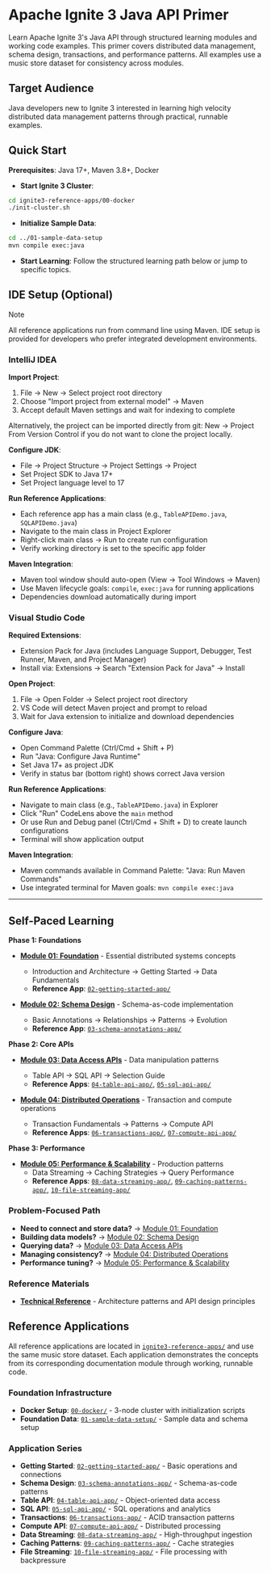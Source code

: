 # Apache Ignite 3 Java API Primer

Learn Apache Ignite 3's Java API through structured learning modules and working code examples. This primer covers distributed data management, schema design, transactions, and performance patterns. All examples use a music store dataset for consistency across modules.

## Target Audience

Java developers new to Ignite 3 interested in learning high velocity distributed data management patterns through practical, runnable examples.

## Quick Start

**Prerequisites**: Java 17+, Maven 3.8+, Docker

- **Start Ignite 3 Cluster**:

```bash
cd ignite3-reference-apps/00-docker
./init-cluster.sh
```

- **Initialize Sample Data**:

```bash
cd ../01-sample-data-setup
mvn compile exec:java
```

- **Start Learning**: Follow the structured learning path below or jump to specific topics.

## IDE Setup (Optional)

> [!NOTE]
> All reference applications run from command line using Maven. IDE setup is provided for developers who prefer integrated development environments.

### IntelliJ IDEA

**Import Project**:

1. File → New → Select project root directory
2. Choose "Import project from external model" → Maven
3. Accept default Maven settings and wait for indexing to complete

Alternatively, the project can be imported directly from git: New -> Project From Version Control if you do not want to clone the project locally.

**Configure JDK**:

- File → Project Structure → Project Settings → Project
- Set Project SDK to Java 17+
- Set Project language level to 17

**Run Reference Applications**:

- Each reference app has a main class (e.g., `TableAPIDemo.java`, `SQLAPIDemo.java`)
- Navigate to the main class in Project Explorer
- Right-click main class → Run to create run configuration
- Verify working directory is set to the specific app folder

**Maven Integration**:

- Maven tool window should auto-open (View → Tool Windows → Maven)
- Use Maven lifecycle goals: `compile`, `exec:java` for running applications
- Dependencies download automatically during import

### Visual Studio Code

**Required Extensions**:

- Extension Pack for Java (includes Language Support, Debugger, Test Runner, Maven, and Project Manager)
- Install via: Extensions → Search "Extension Pack for Java" → Install

**Open Project**:

1. File → Open Folder → Select project root directory
2. VS Code will detect Maven project and prompt to reload
3. Wait for Java extension to initialize and download dependencies

**Configure Java**:

- Open Command Palette (Ctrl/Cmd + Shift + P)
- Run "Java: Configure Java Runtime"
- Set Java 17+ as project JDK
- Verify in status bar (bottom right) shows correct Java version

**Run Reference Applications**:

- Navigate to main class (e.g., `TableAPIDemo.java`) in Explorer
- Click "Run" CodeLens above the `main` method
- Or use Run and Debug panel (Ctrl/Cmd + Shift + D) to create launch configurations
- Terminal will show application output

**Maven Integration**:

- Maven commands available in Command Palette: "Java: Run Maven Commands"
- Use integrated terminal for Maven goals: `mvn compile exec:java`

---

## Self-Paced Learning

**Phase 1: Foundations**

- **[Module 01: Foundation](./docs/01-foundation/)** - Essential distributed systems concepts
  - Introduction and Architecture → Getting Started → Data Fundamentals
  - **Reference App**: [`02-getting-started-app/`](./ignite3-reference-apps/02-getting-started-app/)

- **[Module 02: Schema Design](./docs/02-schema-design/)** - Schema-as-code implementation
  - Basic Annotations → Relationships → Patterns → Evolution
  - **Reference App**: [`03-schema-annotations-app/`](./ignite3-reference-apps/03-schema-annotations-app/)

**Phase 2: Core APIs**

- **[Module 03: Data Access APIs](./docs/03-data-access-apis/)** - Data manipulation patterns
  - Table API → SQL API → Selection Guide
  - **Reference Apps**: [`04-table-api-app/`](./ignite3-reference-apps/04-table-api-app/), [`05-sql-api-app/`](./ignite3-reference-apps/05-sql-api-app/)

- **[Module 04: Distributed Operations](./docs/04-distributed-operations/)** - Transaction and compute operations
  - Transaction Fundamentals → Patterns → Compute API
  - **Reference Apps**: [`06-transactions-app/`](./ignite3-reference-apps/06-transactions-app/), [`07-compute-api-app/`](./ignite3-reference-apps/07-compute-api-app/)

**Phase 3: Performance**

- **[Module 05: Performance & Scalability](./docs/05-performance-scalability/)** - Production patterns
  - Data Streaming → Caching Strategies → Query Performance
  - **Reference Apps**: [`08-data-streaming-app/`](./ignite3-reference-apps/08-data-streaming-app/), [`09-caching-patterns-app/`](./ignite3-reference-apps/09-caching-patterns-app/), [`10-file-streaming-app/`](./ignite3-reference-apps/10-file-streaming-app/)

### Problem-Focused Path

- **Need to connect and store data?** → [Module 01: Foundation](./docs/01-foundation/)
- **Building data models?** → [Module 02: Schema Design](./docs/02-schema-design/)
- **Querying data?** → [Module 03: Data Access APIs](./docs/03-data-access-apis/)
- **Managing consistency?** → [Module 04: Distributed Operations](./docs/04-distributed-operations/)
- **Performance tuning?** → [Module 05: Performance & Scalability](./docs/05-performance-scalability/)

### Reference Materials

- **[Technical Reference](./docs/00-reference/)** - Architecture patterns and API design principles

## Reference Applications

All reference applications are located in [`ignite3-reference-apps/`](./ignite3-reference-apps/) and use the same music store dataset. Each application demonstrates the concepts from its corresponding documentation module through working, runnable code.

### Foundation Infrastructure

- **Docker Setup**: [`00-docker/`](./ignite3-reference-apps/00-docker/) - 3-node cluster with initialization scripts
- **Foundation Data**: [`01-sample-data-setup/`](./ignite3-reference-apps/01-sample-data-setup/) - Sample data and schema setup

### Application Series

- **Getting Started**: [`02-getting-started-app/`](./ignite3-reference-apps/02-getting-started-app/) - Basic operations and connections
- **Schema Design**: [`03-schema-annotations-app/`](./ignite3-reference-apps/03-schema-annotations-app/) - Schema-as-code patterns
- **Table API**: [`04-table-api-app/`](./ignite3-reference-apps/04-table-api-app/) - Object-oriented data access
- **SQL API**: [`05-sql-api-app/`](./ignite3-reference-apps/05-sql-api-app/) - SQL operations and analytics
- **Transactions**: [`06-transactions-app/`](./ignite3-reference-apps/06-transactions-app/) - ACID transaction patterns
- **Compute API**: [`07-compute-api-app/`](./ignite3-reference-apps/07-compute-api-app/) - Distributed processing
- **Data Streaming**: [`08-data-streaming-app/`](./ignite3-reference-apps/08-data-streaming-app/) - High-throughput ingestion
- **Caching Patterns**: [`09-caching-patterns-app/`](./ignite3-reference-apps/09-caching-patterns-app/) - Cache strategies
- **File Streaming**: [`10-file-streaming-app/`](./ignite3-reference-apps/10-file-streaming-app/) - File processing with backpressure


